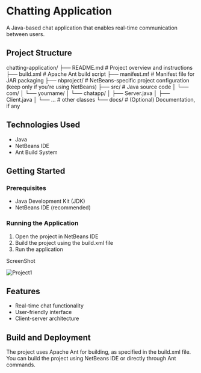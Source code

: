 # Chatting Application

A Java-based chat application that enables real-time communication between users.

## Project Structure
chatting-application/
├── README.md               # Project overview and instructions
├── build.xml               # Apache Ant build script
├── manifest.mf             # Manifest file for JAR packaging
├── nbproject/              # NetBeans-specific project configuration (keep only if you're using NetBeans)
├── src/                    # Java source code
│   └── com/
│       └── yourname/
│           └── chatapp/
│               ├── Server.java
│               ├── Client.java
│               └── ...     # other classes
└── docs/                   # (Optional) Documentation, if any

## Technologies Used

- Java
- NetBeans IDE
- Ant Build System

## Getting Started

### Prerequisites
- Java Development Kit (JDK)
- NetBeans IDE (recommended)

### Running the Application

1. Open the project in NetBeans IDE
2. Build the project using the build.xml file
3. Run the application

ScreenShot


![Project1](https://github.com/user-attachments/assets/a214ad0e-cdb1-4c6f-b166-e3489ec14565)



## Features

- Real-time chat functionality
- User-friendly interface
- Client-server architecture

## Build and Deployment

The project uses Apache Ant for building, as specified in the build.xml file. You can build the project using NetBeans IDE or directly through Ant commands.
